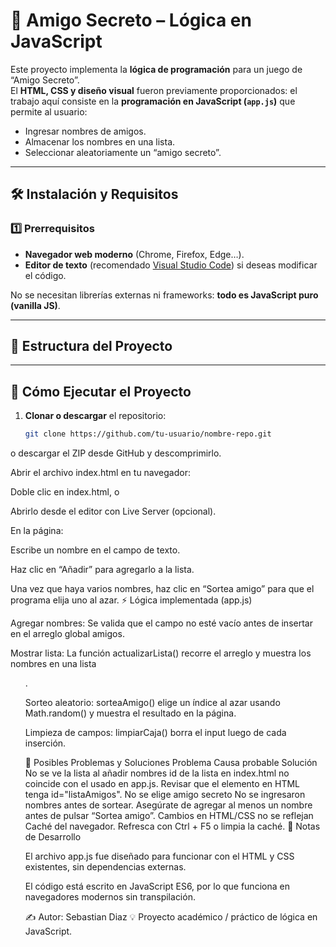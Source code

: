 # 🎁 Amigo Secreto – Lógica en JavaScript

Este proyecto implementa la **lógica de programación** para un juego de “Amigo Secreto”.  
El **HTML, CSS y diseño visual** fueron previamente proporcionados: el trabajo aquí consiste en la **programación en JavaScript (`app.js`)** que permite al usuario:

- Ingresar nombres de amigos.
- Almacenar los nombres en una lista.
- Seleccionar aleatoriamente un “amigo secreto”.

---

## 🛠️ Instalación y Requisitos

### 1️⃣ Prerrequisitos
- **Navegador web moderno** (Chrome, Firefox, Edge…).
- **Editor de texto** (recomendado [Visual Studio Code](https://code.visualstudio.com/)) si deseas modificar el código.

No se necesitan librerías externas ni frameworks: **todo es JavaScript puro (vanilla JS)**.

---

## 📂 Estructura del Proyecto


---

## 🚀 Cómo Ejecutar el Proyecto

1. **Clonar o descargar** el repositorio:
   ```bash
   git clone https://github.com/tu-usuario/nombre-repo.git
  o descargar el ZIP desde GitHub y descomprimirlo.

Abrir el archivo index.html en tu navegador:

Doble clic en index.html, o

Abrirlo desde el editor con Live Server (opcional).

En la página:

Escribe un nombre en el campo de texto.

Haz clic en “Añadir” para agregarlo a la lista.

Una vez que haya varios nombres, haz clic en “Sortea amigo” para que el programa elija uno al azar.
⚡ Lógica implementada (app.js)

Agregar nombres: Se valida que el campo no esté vacío antes de insertar en el arreglo global amigos.

Mostrar lista: La función actualizarLista() recorre el arreglo y muestra los nombres en una lista <ul>.

Sorteo aleatorio: sorteaAmigo() elige un índice al azar usando Math.random() y muestra el resultado en la página.

Limpieza de campos: limpiarCaja() borra el input luego de cada inserción.

🧩 Posibles Problemas y Soluciones
Problema	Causa probable	Solución
No se ve la lista al añadir nombres	id de la lista en index.html no coincide con el usado en app.js.	Revisar que el elemento en HTML tenga id="listaAmigos".
No se elige amigo secreto	No se ingresaron nombres antes de sortear.	Asegúrate de agregar al menos un nombre antes de pulsar “Sortea amigo”.
Cambios en HTML/CSS no se reflejan	Caché del navegador.	Refresca con Ctrl + F5 o limpia la caché.
📝 Notas de Desarrollo

El archivo app.js fue diseñado para funcionar con el HTML y CSS existentes, sin dependencias externas.

El código está escrito en JavaScript ES6, por lo que funciona en navegadores modernos sin transpilación.


✍️ Autor: Sebastian Diaz
💡 Proyecto académico / práctico de lógica en JavaScript.
